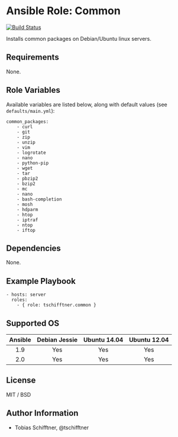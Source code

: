 # Ansible Role: Common

[![Build Status](https://travis-ci.org/tschifftner/ansible-role-common.svg)](https://travis-ci.org/tschifftner/ansible-role-common)

Installs common packages on Debian/Ubuntu linux servers.

## Requirements

None.

## Role Variables

Available variables are listed below, along with default values (see `defaults/main.yml`):

    common_packages:
        - curl
        - git
        - zip
        - unzip
        - vim
        - logrotate
        - nano
        - python-pip
        - wget
        - tar
        - pbzip2
        - bzip2
        - mc
        - nano
        - bash-completion
        - mosh
        - hdparm
        - htop
        - iptraf
        - ntop
        - iftop

## Dependencies

None.

## Example Playbook

    - hosts: server
      roles:
        - { role: tschifftner.common }

## Supported OS

Ansible          | Debian Jessie    | Ubuntu 14.04    | Ubuntu 12.04
:--------------: | :--------------: | :-------------: | :-------------: 
1.9              | Yes              | Yes             | Yes
2.0              | Yes              | Yes             | Yes

## License

MIT / BSD

## Author Information

 - Tobias Schifftner, @tschifftner